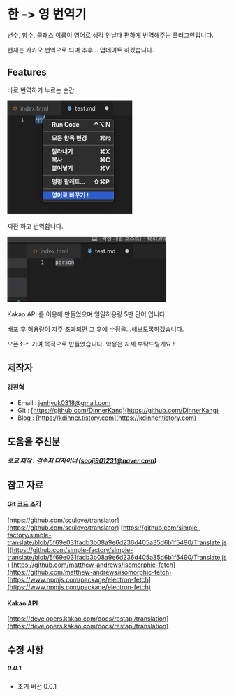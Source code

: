 # 한 -> 영 번역기

변수, 함수, 클래스 이름이 영어로 생각 안날때 편하게 번역해주는 플러그인입니다.

현재는 카카오 번역으로 되며 추후... 업데이트 하겠습니다.

## Features

바로 번역하기 누르는 순간

![translate](/asset/translate.png)

짜잔 하고 번역합니다.

![translate](/asset/translate_1.png)

Kakao API 를 이용해 만들었으며
일일허용량 5만 단어 입니다.

배포 후 허용량이 자주 초과되면 그 후에 수정을...해보도록하겠습니다.

오픈소스 기여 목적으로 만들었습니다.
악용은 자제 부탁드릴게요 !


## 제작자

#### 강전혁

- Email : jenhyuk0318@gmail.com
- Git : [https://github.com/DinnerKang](https://github.com/DinnerKang)
- Blog : [https://kdinner.tistory.com](https://kdinner.tistory.com)

## 도움을 주신분

##### 로고 제작 : 김수지 디자이너 (sooji901231@naver.com)

## 참고 자료

#### Git 코드 조각
[https://github.com/sculove/translator](https://github.com/sculove/translator)
[https://github.com/simple-factory/simple-translate/blob/5f69e031fadb3b08a9e6d236d405a35d6b1f5490/Translate.js](https://github.com/simple-factory/simple-translate/blob/5f69e031fadb3b08a9e6d236d405a35d6b1f5490/Translate.js)
[https://github.com/matthew-andrews/isomorphic-fetch](https://github.com/matthew-andrews/isomorphic-fetch)
[https://www.npmjs.com/package/electron-fetch](https://www.npmjs.com/package/electron-fetch)

#### Kakao API
[https://developers.kakao.com/docs/restapi/translation](https://developers.kakao.com/docs/restapi/translation)

## 수정 사항

##### 0.0.1

- 초기 버전 0.0.1